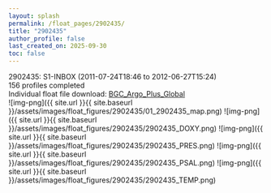 ```yaml
---
layout: splash
permalink: /float_pages/2902435/
title: "2902435"
author_profile: false
last_created_on: 2025-09-30
toc: false
---
```

 
2902435: S1-INBOX (2011-07-24T18:46 to 2012-06-27T15:24)\
156 profiles completed\
Individual float file download: [BGC_Argo_Plus_Global](https://ftp.soest.hawaii.edu/bgc_argo_plus/Individual_Floats/outliers_removed/2902435_Sprof_processed.nc)\
![img-png]({{ site.url }}{{ site.baseurl }}/assets/images/float_figures/2902435/01_2902435_map.png)
![img-png]({{ site.url }}{{ site.baseurl }}/assets/images/float_figures/2902435/2902435_DOXY.png)
![img-png]({{ site.url }}{{ site.baseurl }}/assets/images/float_figures/2902435/2902435_PRES.png)
![img-png]({{ site.url }}{{ site.baseurl }}/assets/images/float_figures/2902435/2902435_PSAL.png)
![img-png]({{ site.url }}{{ site.baseurl }}/assets/images/float_figures/2902435/2902435_TEMP.png)
